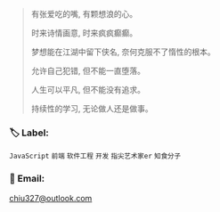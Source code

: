 > 有张爱吃的嘴, 有颗想浪的心。
>
> 时来诗情画意, 时来疯疯癫癫。
>
> 梦想能在江湖中留下侠名, 奈何克服不了惰性的根本。
>
> 允许自己犯错, 但不能一直堕落。
>
> 人生可以平凡, 但不能没有追求。
>
> 持续性的学习, 无论做人还是做事。

### 🏷️ Label: 

`JavaScript` `前端` `软件工程` `开发`
`指尖艺术家er` `知食分子`

### 📧 Email:

chiu327@outlook.com

